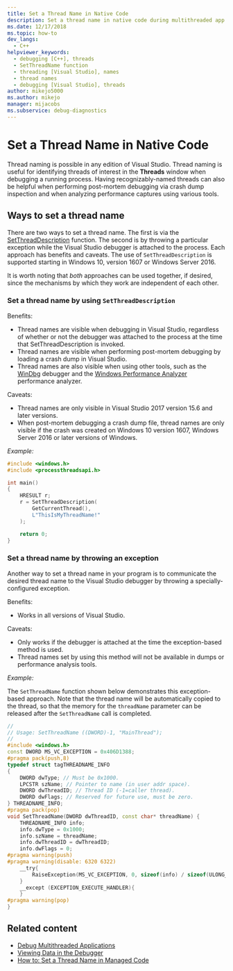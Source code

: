 ```yaml
---
title: Set a Thread Name in Native Code
description: Set a thread name in native code during multithreaded app debugging in Visual Studio. Thread naming is used to keep track of threads in the Threads window.
ms.date: 12/17/2018
ms.topic: how-to
dev_langs: 
  - C++
helpviewer_keywords: 
  - debugging [C++], threads
  - SetThreadName function
  - threading [Visual Studio], names
  - thread names
  - debugging [Visual Studio], threads
author: mikejo5000
ms.author: mikejo
manager: mijacobs
ms.subservice: debug-diagnostics
---
```

# Set a Thread Name in Native Code

Thread naming is possible in any edition of Visual Studio. Thread naming is useful for identifying threads of interest in the **Threads** window when debugging a running process. Having recognizably-named threads can also be helpful when performing post-mortem debugging via crash dump inspection and when analyzing performance captures using various tools.

## Ways to set a thread name

There are two ways to set a thread name. The first is via the [SetThreadDescription](/windows/desktop/api/processthreadsapi/nf-processthreadsapi-setthreaddescription) function. The second is by throwing a particular exception while the Visual Studio debugger is attached to the process. Each approach has benefits and caveats. The use of `SetThreadDescription` is supported starting in Windows 10, version 1607 or Windows Server 2016.

It is worth noting that _both_ approaches can be used together, if desired, since the mechanisms by which they work are independent of each other.

### Set a thread name by using `SetThreadDescription`

Benefits:
* Thread names are visible when debugging in Visual Studio, regardless of whether or not the debugger was attached to the process at the time that SetThreadDescription is invoked.
* Thread names are visible when performing post-mortem debugging by loading a crash dump in Visual Studio.
* Thread names are also visible when using other tools, such as the [WinDbg](/windows-hardware/drivers/debugger/debugger-download-tools) debugger and the [Windows Performance Analyzer](/windows-hardware/test/wpt/windows-performance-analyzer) performance analyzer.

Caveats:
* Thread names are only visible in Visual Studio 2017 version 15.6 and later versions.
* When post-mortem debugging a crash dump file, thread names are only visible if the crash was created on Windows 10 version 1607, Windows Server 2016 or later versions of Windows.

*Example:*

```C++
#include <windows.h>
#include <processthreadsapi.h>

int main()
{
    HRESULT r;
    r = SetThreadDescription(
        GetCurrentThread(),
        L"ThisIsMyThreadName!"
    );

    return 0;
}
```

### Set a thread name by throwing an exception

Another way to set a thread name in your program is to communicate the desired thread name to the Visual Studio debugger by throwing a specially-configured exception.

Benefits:
* Works in all versions of Visual Studio.

Caveats:
* Only works if the debugger is attached at the time the exception-based method is used.
* Thread names set by using this method will not be available in dumps or performance analysis tools.

*Example:*

The `SetThreadName` function shown below demonstrates this exception-based approach. Note that the thread name will be automatically copied to the thread, so that the memory for the `threadName` parameter can be released after the `SetThreadName` call is completed.

```C++
//
// Usage: SetThreadName ((DWORD)-1, "MainThread");
//
#include <windows.h>
const DWORD MS_VC_EXCEPTION = 0x406D1388;
#pragma pack(push,8)
typedef struct tagTHREADNAME_INFO
{
    DWORD dwType; // Must be 0x1000.
    LPCSTR szName; // Pointer to name (in user addr space).
    DWORD dwThreadID; // Thread ID (-1=caller thread).
    DWORD dwFlags; // Reserved for future use, must be zero.
} THREADNAME_INFO;
#pragma pack(pop)
void SetThreadName(DWORD dwThreadID, const char* threadName) {
    THREADNAME_INFO info;
    info.dwType = 0x1000;
    info.szName = threadName;
    info.dwThreadID = dwThreadID;
    info.dwFlags = 0;
#pragma warning(push)
#pragma warning(disable: 6320 6322)
    __try{
        RaiseException(MS_VC_EXCEPTION, 0, sizeof(info) / sizeof(ULONG_PTR), (ULONG_PTR*)&info);
    }
    __except (EXCEPTION_EXECUTE_HANDLER){
    }
#pragma warning(pop)
}
```

## Related content
- [Debug Multithreaded Applications](../debugger/debug-multithreaded-applications-in-visual-studio.md)
- [Viewing Data in the Debugger](../debugger/viewing-data-in-the-debugger.md)
- [How to: Set a Thread Name in Managed Code](../debugger/how-to-set-a-thread-name-in-managed-code.md)
